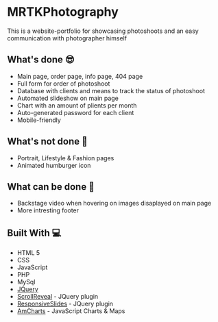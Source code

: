 # MRTKPhotography
This is a website-portfolio for showcasing photoshoots and an easy communication with photographer himself
## What's done 😎
* Main page, order page, info page, 404 page
* Full form for order of photoshoot
* Database with clients and means to track the status of photoshoot
* Automated slideshow on main page
* Chart with an amount of plients per month
* Auto-generated password for each client
* Mobile-friendly
## What's not done 🥺
* Portrait, Lifestyle & Fashion pages
* Animated humburger icon
## What can be done 🤔
* Backstage video when hovering on images disaplayed on main page
* More intresting footer
## Built With 💻
* HTML 5
* CSS
* JavaScript 
* PHP
* MySql
* [JQuery](https://jquery.com) 
* [ScrollReveal](https://scrollrevealjs.org) - JQuery plugin
* [ResponsiveSlides](http://responsiveslides.com) - JQuery plugin
* [AmCharts](https://www.amcharts.com) - JavaScript Charts & Maps
